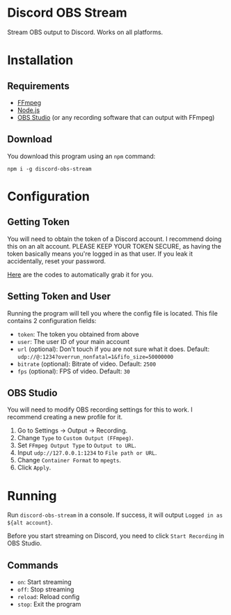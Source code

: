 # Discord OBS Stream
Stream OBS output to Discord. Works on all platforms.

# Installation
## Requirements
- [FFmpeg](https://ffmpeg.org)
- [Node.js](https://nodejs.org)
- [OBS Studio](https://obsproject.com) (or any recording software that can output with FFmpeg)

## Download
You download this program using an `npm` command:
```
npm i -g discord-obs-stream
```

# Configuration
## Getting Token
You will need to obtain the token of a Discord account. I recommend doing this on an alt account. PLEASE KEEP YOUR TOKEN SECURE, as having the token basically means you're logged in as that user. If you leak it accidentally, reset your password.

[Here](https://github.com/aiko-chan-ai/discord.js-selfbot-v13#get-token-) are the codes to automatically grab it for you.

## Setting Token and User
Running the program will tell you where the config file is located. This file contains 2 configuration fields:
- `token`: The token you obtained from above
- `user`: The user ID of your main account
- `url` (optional): Don't touch if you are not sure what it does. Default: `udp://@:1234?overrun_nonfatal=1&fifo_size=50000000`
- `bitrate` (optional): Bitrate of video. Default: `2500`
- `fps` (optional): FPS of video. Default: `30`

## OBS Studio
You will need to modify OBS recording settings for this to work. I recommend creating a new profile for it.
1. Go to Settings -> Output -> Recording.
2. Change `Type` to `Custom Output (FFmpeg)`.
3. Set `FFmpeg Output Type` to `Output to URL`.
4. Input `udp://127.0.0.1:1234` to `File path or URL`.
5. Change `Container Format` to `mpegts`.
6. Click `Apply`.

# Running
Run `discord-obs-stream` in a console. If success, it will output `Logged in as ${alt account}`.

Before you start streaming on Discord, you need to click `Start Recording` in OBS Studio.

## Commands
- `on`: Start streaming
- `off`: Stop streaming
- `reload`: Reload config
- `stop`: Exit the program